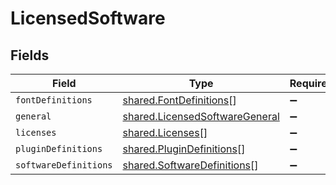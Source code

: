 # LicensedSoftware


## Fields

| Field                                                                                   | Type                                                                                    | Required                                                                                | Description                                                                             |
| --------------------------------------------------------------------------------------- | --------------------------------------------------------------------------------------- | --------------------------------------------------------------------------------------- | --------------------------------------------------------------------------------------- |
| `fontDefinitions`                                                                       | [shared.FontDefinitions](../../../sdk/models/shared/fontdefinitions.md)[]               | :heavy_minus_sign:                                                                      | N/A                                                                                     |
| `general`                                                                               | [shared.LicensedSoftwareGeneral](../../../sdk/models/shared/licensedsoftwaregeneral.md) | :heavy_minus_sign:                                                                      | N/A                                                                                     |
| `licenses`                                                                              | [shared.Licenses](../../../sdk/models/shared/licenses.md)[]                             | :heavy_minus_sign:                                                                      | N/A                                                                                     |
| `pluginDefinitions`                                                                     | [shared.PluginDefinitions](../../../sdk/models/shared/plugindefinitions.md)[]           | :heavy_minus_sign:                                                                      | N/A                                                                                     |
| `softwareDefinitions`                                                                   | [shared.SoftwareDefinitions](../../../sdk/models/shared/softwaredefinitions.md)[]       | :heavy_minus_sign:                                                                      | N/A                                                                                     |
